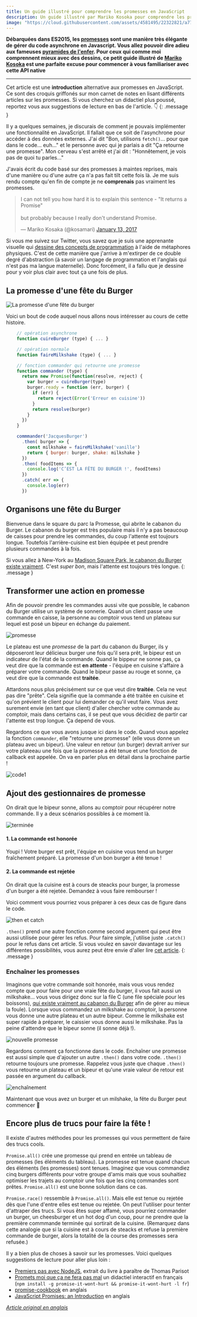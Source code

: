 ```yaml
---
title: Un guide illustré pour comprendre les promesses en JavaScript
description: Un guide illustré par Mariko Kosoka pour comprendre les promesses en JavaScript.
image: "https://cloud.githubusercontent.com/assets/4581495/22322821/a770251c-e36c-11e6-9361-021ee20bbb9d.png"
---
```


**Débarquées dans ES2015, les [promesses](https://oncletom.io/node.js/chapter-02/index.html#primitive-promise) sont une manière très élégante de gérer du code asynchrone en Javascript. Vous allez pouvoir dire adieu aux fameuses [pyramides de l'enfer](https://vimeo.com/49221062#t=154s). Pour ceux qui comme moi comprennent mieux avec des dessins, ce petit guide illustré de [Mariko Kosoka](http://kosamari.com/) est une parfaite excuse pour commencer à vous familiariser avec cette API native**

---

Cet article est une **introduction** alternative aux promesses en JavaScript.
Ce sont des croquis griffonés sur mon carnet de notes en lisant différents articles sur les promesses. Si vous cherchez un didactiel plus poussé, reportez vous aux suggestions de lecture en bas de l'article. 👇
{: .message }

Il y a quelques semaines, je discurais de comment je pouvais implémenter une fonctionnalité en JavaScript. Il fallait que ce soit de l'asynchrone pour accéder à des données externes. J'ai dit "Bon, utilisons `fetch()`… pour que dans le code… euh…" et le personne avec qui je parlais a dit "Ça retourne une promesse". Mon cerveau s'est arrêté et j'ai dit : "Honnêtement, je vois pas de quoi tu parles…"

J'avais écrit du code basé sur des promesses à maintes reprises, mais d'une manière ou d'une autre ça n'a pas fait tilt cette fois là. Je me suis rendu compte qu'en fin de compte je ne **comprenais** pas vraiment les promesses.

<blockquote class="twitter-tweet" data-lang="en"><p lang="en" dir="ltr">I can not tell you how hard it is to explain this sentence - &quot;It returns a Promise&quot;<br><br>but probably because I really don&#39;t understand Promise.</p>&mdash; Mariko Kosaka (@kosamari) <a href="https://twitter.com/kosamari/status/819972802220589056">January 13, 2017</a></blockquote>
<script async src="//platform.twitter.com/widgets.js" charset="utf-8"></script>

Si vous me suivez sur Twitter, vous savez que je suis une apprenante visuelle qui [dessine des concepts de programmation](https://twitter.com/kosamari/status/806941856777011200) à l'aide de métaphores physiques. C'est de cette manière que j'arrive à m'extirper de ce double degré d'abstraction (à savoir un langage de programmation et l'anglais qui n'est pas ma langue maternelle). Donc forcément, il a fallu que je dessine pour y voir plus clair avec tout ça une fois de plus.

## La promesse d'une fête du Burger

![La promesse d'une fête du burger](https://cloud.githubusercontent.com/assets/4581495/22322821/a770251c-e36c-11e6-9361-021ee20bbb9d.png)

Voici un bout de code auquel nous allons nous intéresser au cours de cette histoire.

```js
    // opération asynchrone
    function cuireBurger (type) { ... }

    // opération normale
    function faireMilkshake (type) { ... }

    // fonction commander qui retourne une promesse
    function commander (type) {
      return new Promise(function(resolve, reject) {
        var burger = cuireBurger(type)
        burger.ready = function (err, burger) {
          if (err) {
            return reject(Error('Erreur en cuisine'))
          }
          return resolve(burger)
        }
      })
    }

    commmander('JacquesBurger')
      .then( burger => {
        const milkshake = faireMilkshake('vanille')
        return { burger: burger, shake: milkshake }
      })
      .then( foodItems => {
        console.log('C’EST LA FÊTE DU BURGER !', foodItems)
      })
      .catch( err => {
        console.log(err)
      })
```

## Organisons une fête du Burger

Bienvenue dans le square du parc la Promesse, qui abrite le cabanon du Burger. Le cabanon du burger est très populaire mais il n'y a pas beaucoup de caisses pour prendre les commandes, du coup l'attente est toujours longue. Toutefois l'arrière-cuisine est bien équipée et peut prendre plusieurs commandes à la fois.

Si vous allez à New-York au [Madison Square Park, le cabanon du Burger existe vraiment](http://www.foodsmackdown.com/2011/08/shake-shack-new-york-madison-square-park/). C'est *super bon*, mais l'attente est toujours très longue.
{: .message }

## Transformer une action en promesse

Afin de pouvoir prendre les commandes aussi vite que possible, le cabanon du Burger utilise un système de sonnerie. Quand un client passe une commande en caisse, la personne au comptoir vous tend un plateau sur lequel est posé un bipeur en échange du paiement.

![promesse](https://cloud.githubusercontent.com/assets/4581495/22322842/ca748288-e36c-11e6-9ee5-dcac2edaf041.png)

Le plateau est une _promesse_ de la part du cabanon du Burger, ils y déposeront leur délicieux burger une fois qu'il sera prêt, le bipeur est un indicateur de l'état de la commande. Quand le bippeur ne sonne pas, ça veut dire que la commande est **en attente** - l'équipe en cuisine s'affaire à préparer votre commande. Quand le bipeur passe au rouge et sonne, ça veut dire que la commande est **traitée**.

Attardons nous plus précisément sur ce que veut dire **traitée**. Cela ne veut pas dire "prête". Cela signifie que la commande a été traitée en cuisine et qu'on prévient le client pour lui demander ce qu'il veut faire. Vous avez surement envie (en tant que client) d'aller chercher votre commande au comptoir, mais dans certains cas, il se peut que vous décidiez de partir car l'attente est trop longue. Ça depend de vous.

Regardons ce que vous avons jusque ici dans le code. Quand vous appelez la fonction `commander`, elle "retourne une promesse" (elle vous donne un plateau avec un bipeur). Une valeur en retour (un burger) devrait arriver sur votre plateeau une fois que la promesse a été tenue et une fonction de callback est appelée. On va en parler plus en détail dans la prochaine partie !

![code1](https://cloud.githubusercontent.com/assets/4581495/22364172/9663c05e-e43d-11e6-8824-234617eca8cd.png)

## Ajout des gestionnaires de promesse

On dirait que le bipeur sonne, allons au comptoir pour récupérer notre commande. Il y a deux scénarios possibles à ce moment là.

![terminée](https://cloud.githubusercontent.com/assets/4581495/22322847/d7c06e98-e36c-11e6-9c40-3d76dc381357.png)

#### 1. La commande est honorée

Youpi ! Votre burger est prêt, l'équipe en cuisine vous tend un burger fraîchement préparé. La promesse d'un bon burger a été tenue !

#### 2. La commande est rejetée

On dirait que la cuisine est à cours de steacks pour burger, la promesse d'un burger a été rejetée. Demandez à vous faire rembourser !

Voici comment vous pourriez vous préparer à ces deux cas de figure dans le code.

![then et catch](https://cloud.githubusercontent.com/assets/4581495/22364173/966f03a6-e43d-11e6-942c-95a2c191af3f.png)

`.then()` prend une autre fonction comme second argument qui peut être aussi utilisée pour gérer les refus. Pour faire simple, j'utilise juste
`.catch()` pour le refus dans cet article. Si vous voulez en savoir davantage sur les différentes possibilités, vous aurez peut être envie d'aller lire [cet
article](https://developers.google.com/web/fundamentals/getting-started/primers/promises#error_handling).
{: .message }

### Enchaîner les promesses

Imaginons que votre commande soit honorée, mais vous vous rendez compte que pour faire pour une vraie fête du burger, il vous fait aussi un milkshake… vous vous dirigez donc sur la file C (une file spéciale pour les boissons), [qui existe vraiment au cabanon du Burger](http://midtownlunch.com/2010/08/02/midtown-times-square-shake-shack-finally-add-a-c-line/)
afin de gérer au mieux la foule). Lorsque vous commandez un milkshake au comptoir, la personne vous donne une autre plateau et un autre bipeur. Comme le milkshake est super rapide à préparer, le caissier vous donne aussi le milkshake. Pas la peine d'attendre que le bipeur sonne (il sonne déjà !).

![nouvelle promesse](https://cloud.githubusercontent.com/assets/4581495/22322865/e95a7b58-e36c-11e6-9947-ed7505a92558.png)

Regardons comment ça fonctionne dans le code. Enchaîner une promesse est aussi simple que d'ajouter un autre `.then()` dans votre code. `.then()` retourne toujours une promesse. Rappelez vous juste que chaque `.then()` vous retourne un plateau et un bipeur et qu'une vraie valeur de retour est passée en argument du callback.

![enchaînement](https://cloud.githubusercontent.com/assets/4581495/22324122/5913c8d4-e375-11e6-8171-29f232dd0d0b.png)

Maintenant que vous avez un burger et un milshake, la fête du Burger peut commencer 🎉

## Encore plus de trucs pour faire la fête !

Il existe d'autres méthodes pour les promesses qui vous permettent de faire des trucs cools.

`Promise.all()` crée une promesse qui prend en entrée un tableau de promesses (les éléments du tableau). La promesse est tenue quand chacun des éléments (les promesses) sont tenues. Imaginez que vous commandiez cinq burgers différents pour votre groupe d'amis mais que vous souhaitiez optimiser les trajets au comptoir une fois que les cinq commandes sont prêtes. `Promise.all()` est une bonne solution dans ce cas.

`Promise.race()` ressemble à `Promise.all()`. Mais elle est tenue ou rejetée dès que l'une d'entre elles est tenue ou rejetée. On peut l'utiliser pour tenter d'attraper des trucs. Si vous êtes super affamé, vous pourriez commander un burger, un cheesburger et un hot dog d'un coup, pour ne prendre que la première commmande terminée qui sortirait de la cuisine. (Remarquez dans cette analogie que si la cuisine est à cours de steacks et refuse la première commande de burger, alors la totalité de la course des promesses sera refusée.)

Il y a bien plus de choses à savoir sur les promesses. Voici quelques suggestions de lecture pour aller plus loin :

-   [Premiers pas avec NodeJS](https://oncletom.io/node.js/chapter-02/), extrait du livre à paraître de Thomas Parisot
-   [Promets moi que ça ne fera pas mal](https://github.com/stevekane/promise-it-wont-hurt) un didactiel interactif en français (`npm install -g promise-it-wont-hurt && promise-it-wont-hurt -l fr`)
-   [promise-cookbook](https://github.com/mattdesl/promise-cookbook/blob/master/README.md) en anglais
-   [JavaScript Promises: an
    Introduction](https://developers.google.com/web/fundamentals/getting-started/primers/promises) en anglais

_[Article original en anglais](http://kosamari.com/notes/the-promise-of-a-burger-party)_
